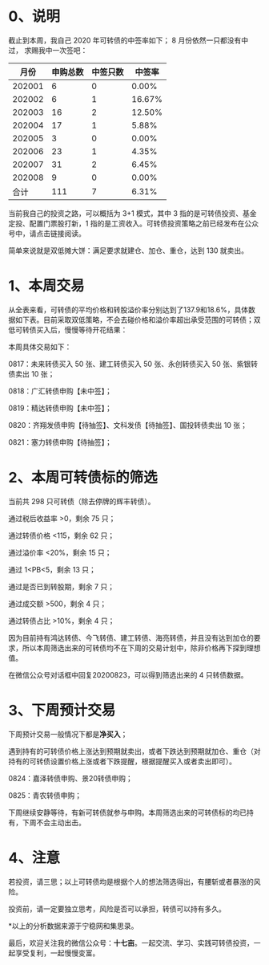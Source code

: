 # 0、说明

截止到本周，我自己 2020 年可转债的中签率如下； 8 月份依然一只都没有中过， 求赐我中一次签吧：

| 月份   | 申购总数 | 中签只数 | 中签率 |
| ------ | -------- | -------- | ------ |
| 202001 | 6        | 0        | 0.00%  |
| 202002 | 6        | 1        | 16.67% |
| 202003 | 16       | 2        | 12.50% |
| 202004 | 17       | 1        | 5.88%  |
| 202005 | 3        | 0        | 0.00%  |
| 202006 | 23       | 1        | 4.35%  |
| 202007 | 31       | 2        | 6.45%  |
| 202008 | 9        | 0        | 0.00%  |
| 合计   | 111      | 7        | 6.31%  |

当前我自己的投资之路，可以概括为 3+1 模式，其中 3 指的是可转债投资、基金定投、配置门票股打新，1 指的是工资收入。可转债投资策略之前已经发布在公众号中，请点击链接阅读。

简单来说就是双低摊大饼：满足要求就建仓、加仓、重仓，达到 130 就卖出。

# 1、本周交易

从全表来看，可转债的平均价格和转股溢价率分别达到了137.9和18.6%，具体数据如下表。目前采取双低策略，不会去碰价格和溢价率超出承受范围的可转债；双低可转债买入后，慢慢等待开花结果：



本周具体交易如下：

0817：未来转债买入 50 张、建工转债买入 50 张、永创转债买入 50 张、紫银转债卖出 10 张；

0818：广汇转债申购【未中签】；

0819：精达转债申购【未中签】；

0820：齐翔发债申购【待抽签】、文科发债【待抽签】、国投转债卖出 10 张；

0821：塞力转债申购【待抽签】；

# 2、本周可转债标的筛选

当前共 298 只可转债（除去停牌的辉丰转债）。

通过税后收益率 >0，剩余 75 只；

通过转债价格 <115，剩余 62 只；

通过溢价率 <20%，剩余 15 只；

通过 1<PB<5，剩余 13 只；

通过是否已到转股期，剩余 7 只；

通过成交额 >500，剩余 4 只；

通过转债占比 >10%，剩余 4 只；

因为目前持有鸿达转债、今飞转债、建工转债、海亮转债，并且没有达到加仓的要求，所以本周筛选出来的可转债均不在下周的交易计划中，除非价格再下探到理想值。

在微信公众号对话框中回复20200823，可以得到筛选出来的 4 只转债数据。

# 3、下周预计交易

下周预计交易一般情况下都是**净买入**；

遇到持有的可转债价格上涨达到预期就卖出，或者下跌达到预期就加仓、重仓（对持有的可转债设置价格上涨或者下跌提醒，根据提醒买入或者卖出即可）。

0824：嘉泽转债申购、景20转债申购；

0825：青农转债申购；

下周继续安静等待，有新可转债就参与申购。本周筛选出来的可转债标的均已持有，下周不会主动出击。

# 4、注意

若投资，请三思；以上可转债均是根据个人的想法筛选得出，有腰斩或者暴涨的风险。

投资前，请一定要独立思考，风险是否可以承担，转债可以持有多久。

*以上的分析数据来源于宁稳网和集思录。

最后，欢迎关注我的微信公众号：**十七亩**。一起交流、学习、实践可转债投资，一起享受复利，一起慢慢变富。